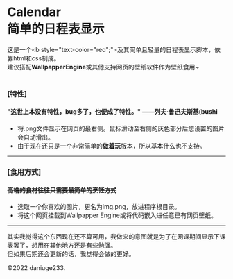 # Calendar<br/>简单的日程表显示
这是一个<b style="text-color="red";">及其</b>简单且轻量的日程表显示脚本，依靠html和css制成。<br/>
建议搭配<b>WallpapperEngine</b>或其他支持网页的壁纸软件作为壁纸食用~
<br/><br/>
### [特性] 
#### "这世上本没有特性，bug多了，也便成了特性。"  ——列夫·鲁迅夫斯基(bushi
- 将.png文件显示在网页的最右侧。鼠标滑动至右侧的灰色部分后您设置的图片会自动滑出。
- 由于现在还只是一个非常简单的<b>做着玩</b>版本，所以基本什么也不支持。
---------
### [食用方式] 
#### <s>高端的食材往往只需要最简单的烹饪方式</s>
- 选取一个你喜欢的图片，更名为img.png，放进程序根目录。
- 将这个网页挂载到Wallpapper Engine或将代码嵌入进任意已有网页壁纸。
---------
其实我觉得这个东西现在还不算可用，我做来的意图就是为了在网课期间显示下课表罢了，想用在其他地方还是有些勉强。<br/>
但如果后期还会更新的话，我觉得会做的更好。

©2022 daniuge233.
